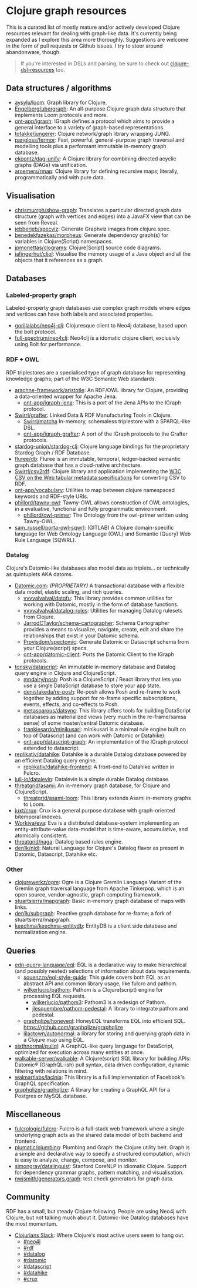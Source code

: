 Clojure graph resources
=======================
This is a curated list of mostly mature and/or actively developed Clojure resources relevant for dealing with graph-like data. It's currently being expanded as I explore this area more thoroughly. Suggestions are welcome in the form of pull requests or Github issues. I try to steer around abandonware, though.

> If you're interested in DSLs and parsing, be sure to check out [clojure-dsl-resources](https://github.com/simongray/clojure-dsl-resources) too.

Data structures / algorithms
----------------------------
* [aysylu/loom](https://github.com/aysylu/loom): Graph library for Clojure.
* [Engelberg/ubergraph](https://github.com/Engelberg/ubergraph): An all-purpose Clojure graph data structure that implements Loom protocols and more.
* [ont-app/igraph](https://github.com/ont-app/igraph): IGraph defines a protocol which aims to provide a general interface to a variety of graph-based representations.
* [totakke/jungerer](https://github.com/totakke/jungerer): Clojure network/graph library wrapping JUNG.
* [pangloss/fermor](https://github.com/pangloss/fermor): Fast, powerful, general-purpose graph traversal and modelling tools plus a performant immutable in-memory graph database.
* [ekoontz/dag-unify](https://github.com/ekoontz/dag-unify): A Clojure library for combining directed acyclic graphs (DAGs) via unification.
* [aroemers/rmap](https://github.com/aroemers/rmap): Clojure library for defining recursive maps; literally, programmatically and with pure data.

Visualisation
-------------
* [chrismurrph/show-graph](https://github.com/chrismurrph/show-graph): Translates a particular directed graph data structure (graph with vertices and edges) into a JavaFX view that can be seen from Reveal.
* [jebberjeb/specviz](https://github.com/jebberjeb/specviz): Generate Graphviz images from clojure.spec.
* [benedekfazekas/morpheus](https://github.com/benedekfazekas/morpheus): Generate dependency graph(s) for variables in Clojure(Script) namespaces.
* [jpmonettas/clograms](https://github.com/jpmonettas/clograms): Clojure[Script] source code diagrams.
* [jafingerhut/cljol](https://github.com/jafingerhut/cljol): Visualise the memory usage of a Java object and all the objects that it references as a graph.

Databases
---------
### Labeled-property graph
Labeled-property graph databases use complex graph models where edges and vertices can have both labels and associated properties.

* [gorillalabs/neo4j-clj](https://github.com/gorillalabs/neo4j-clj): Clojuresque client to Neo4j database, based upon the bolt protocol.
* [full-spectrum/neo4clj](https://github.com/full-spectrum/neo4clj): Neo4clj is a idomatic clojure client, exclusivly using Bolt for performance.         

### RDF + OWL
RDF triplestores are a specialised type of graph database for representing knowledge graphs; part of the W3C Semantic Web standards.

* [arachne-framework/aristotle](https://github.com/arachne-framework/aristotle): An RDF/OWL library for Clojure, providing a data-oriented wrapper for Apache Jena.
  - [ont-app/igraph-jena](https://github.com/ont-app/igraph-jena): This is a port of the Jena APIs to the IGraph protocol.
* [Swirrl/grafter](https://github.com/Swirrl/grafter): Linked Data & RDF Manufacturing Tools in Clojure.
  - [Swirrl/matcha](https://github.com/Swirrl/matcha) In-memory, schemaless triplestore with a SPARQL-like DSL.
  - [ont-app/igraph-grafter](https://github.com/ont-app/igraph-grafter): A port of the IGraph protocols to the Grafter protocols.
* [stardog-union/stardog-clj](https://github.com/stardog-union/stardog-clj): Clojure language bindings for the proprietary Stardog Graph / RDF Database.
* [fluree/db](https://github.com/fluree/db): Fluree is an immutable, temporal, ledger-backed semantic graph database that has a cloud-native architecture.
* [Swirrl/csv2rdf](https://github.com/Swirrl/csv2rdf): Clojure library and application implementing the [W3C CSV on the Web tabular metadata specifications](https://w3c.github.io/csvw/) for converting CSV to RDF.
* [ont-app/vocabulary](https://github.com/ont-app/vocabulary): Utilities to map between clojure namespaced keywords and RDF-style URIs.
* [phillord/tawny-owl](https://github.com/phillord/tawny-owl): Tawny-OWL allows construction of OWL ontologies, in a evaluative, functional and fully programmatic environment.
  - [phillord/owl-primer](https://github.com/phillord/owl-primer): The Ontology from the owl-primer written using Tawny-OWL.
* [sam_russell/porta-owl-sqwrl](https://gitlab.com/sam_russell/porta-owl-sqwrl): (GITLAB) A Clojure domain-specific language for Web Ontology Language (OWL) and Semantic (Query) Web Rule Language (SQWRL).

### Datalog
Clojure's Datomic-like databases also model data as triplets... or technically as quintuplets AKA datoms.

* [Datomic.com](https://www.datomic.com/): _(PROPRIETARY)_ A transactional database with a flexible data model, elastic scaling, and rich queries.
  - [vvvvalvalval/datofu](https://github.com/vvvvalvalval/datofu): This library provides common utilities for working with Datomic, mostly in the form of database functions.
  - [vvvvalvalval/datalog-rules](https://github.com/vvvvalvalval/datalog-rules): Utilities for managing Datalog rulesets from Clojure.
  - [JarrodCTaylor/schema-cartographer](https://github.com/JarrodCTaylor/schema-cartographer): Schema Cartographer provides a means to visualize, navigate, create, edit and share the relationships that exist in your Datomic schema.
  - [Provisdom/spectomic](https://github.com/Provisdom/spectomic): Generate Datomic or Datascript schema from your Clojure(script) specs.
  - [ont-app/datomic-client](https://github.com/ont-app/datomic-client): Ports the Datomic Client to the IGraph protocols.
* [tonsky/datascript](https://github.com/tonsky/datascript): An immutable in-memory database and Datalog query engine in Clojure and ClojureScript.
  - [mpdairy/posh](https://github.com/mpdairy/posh): Posh is a ClojureScript / React library that lets you use a single DataScript database to store your app state.
  - [denistakeda/re-posh](https://github.com/denistakeda/re-posh): Re-posh allows Posh and re-frame to work together by adding support for re-frame specific subscriptions, events, effects, and co-effects to Posh.
  - [metasoarous/datsync](https://github.com/metasoarous/datsync): This library offers tools for building DataScript databases as materialized views (very much in the re-frame/samsa sense) of some master/central Datomic database.
  - [frankiesardo/minikusari](https://github.com/frankiesardo/minikusari): minikusari is a minimal rule engine built on top of Datascript (and can work with Datomic or Datahike).
  - [ont-app/datascript-graph](https://github.com/ont-app/datascript-graph): An implementation of the IGraph protocol extended to datascript.
* [replikativ/datahike](https://github.com/replikativ/datahike): Datahike is a durable Datalog database powered by an efficient Datalog query engine.
  - [replikativ/datahike-frontend](https://github.com/replikativ/datahike-frontend): A front-end to Datahike written in Fulcro.
* [juji-io/datalevin](https://github.com/juji-io/datalevin): Datalevin is a simple durable Datalog database.
* [threatgrid/asami](https://github.com/threatgrid/asami): An in-memory graph database, for Clojure and ClojureScript.
  - [threatgrid/asami-loom](https://github.com/threatgrid/asami-loom): This library extends Asami in-memory graphs to Loom.
* [juxt/crux](https://github.com/juxt/crux): Crux is a general purpose database with graph-oriented bitemporal indexes.
* [Workiva/eva](https://github.com/Workiva/eva): Eva is a distributed database-system implementing an entity-attribute-value data-model that is time-aware, accumulative, and atomically consistent.
* [threatgrid/naga](https://github.com/threatgrid/naga): Datalog based rules engine.
* [den1k/nldl](https://github.com/den1k/nldl): Natural Language for Clojure's Datalog flavor as present in Datomic, Datascript, Datahike etc.

### Other

* [clojurewerkz/ogre](https://github.com/clojurewerkz/ogre): Ogre is a Clojure Gremlin Language Variant of the Gremlin graph traversal language from Apache Tinkerpop, which is an open source, vendor-agnostic, graph computing framework.
* [stuartsierra/mapgraph](https://github.com/stuartsierra/mapgraph): Basic in-memory graph database of maps with links.
* [den1k/subgraph](https://github.com/den1k/subgraph): Reactive graph database for re-frame; a fork of stuartsierra/mapgraph.
* [keechma/keechma-entitydb](https://github.com/keechma/keechma-entitydb): EntityDB is a client side database and normalization engine.

Queries
-------
* [edn-query-language/eql](https://github.com/edn-query-language/eql): EQL is a declarative way to make hierarchical (and possibly nested) selections of information about data requirements.
  - [souenzzo/eql-style-guide](https://github.com/souenzzo/eql-style-guide): This guide covers both EQL as an abstract API and common library usage, like fulcro and pathom.
  - [wilkerlucio/pathom](https://github.com/wilkerlucio/pathom): Pathom is a Clojure(script) engine for processing EQL requests.
    * [wilkerlucio/pathom3](https://github.com/wilkerlucio/pathom3): Pathom3 is a redesign of Pathom.
    * [jlesquembre/pathom-pedestal](https://github.com/jlesquembre/pathom-pedestal): A library to integrate pathom and pedestal.
  - [graphqlize/honeyeql](https://github.com/graphqlize/honeyeql): HoneyEQL transforms EQL into efficient SQL.
    https://github.com/graphqlize/graphqlize
  - [lilactown/autonormal](https://github.com/lilactown/autonormal): a library for storing and querying graph data in a Clojure map using EQL.
* [sixthnormal/pullql](https://github.com/sixthnormal/pullql): A GraphQL-like query language for DataScript, optimized for execution across many entities at once.
* [walkable-server/walkable](https://github.com/walkable-server/walkable): A Clojure(script) SQL library for building APIs: Datomic® (GraphQL-ish) pull syntax, data driven configuration, dynamic filtering with relations in mind.
* [walmartlabs/lacinia](https://github.com/walmartlabs/lacinia): This library is a full implementation of Facebook's GraphQL specification.
* [graphqlize/graphqlize](https://github.com/graphqlize/graphqlize): A library for creating a GraphQL API for a Postgres or MySQL database.

Miscellaneous
------------
* [fulcrologic/fulcro](https://github.com/fulcrologic/fulcro): Fulcro is a full-stack web framework where a single underlying graph acts as the shared data model of both backend and frontend.
* [plumatic/plumbing](https://github.com/plumatic/plumbing): Plumbing and Graph: the Clojure utility belt. Graph is a simple and declarative way to specify a structured computation, which is easy to analyze, change, compose, and monitor.
* [simongray/datalinguist](https://github.com/simongray/datalinguist): Stanford CoreNLP in idiomatic Clojure. Support for dependency grammar graphs, pattern matching, and visualisation.
* [nwjsmith/generators.graph](https://github.com/nwjsmith/generators.graph): test.check generators for graph data.

Community
---------
RDF has a small, but steady Clojure following. People are using Neo4j with Clojure, but not talking much about it. Datomic-like Datalog databases have the most momentum.

* [Clojurians Slack](https://clojurians.slack.com/messages): Where Clojure's most active users seem to hang out.
  - [#neo4j](https://clojurians.slack.com/archives/C01BMKFSL14)
  - [#rdf](https://clojurians.slack.com/archives/C09GHBXRC)
  - [#datalog](https://clojurians.slack.com/archives/CJ322KHNX)
  - [#datomic](https://clojurians.slack.com/archives/C03RZMDSH)
  - [#datascript](https://clojurians.slack.com/archives/C07V8N22C)
  - [#datahike](https://clojurians.slack.com/archives/CB7GJAN0L)
  - [#crux](https://clojurians.slack.com/archives/CG3AM2F7V)
